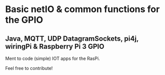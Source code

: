 # Basic netIO & common functions for the GPIO

## Java, MQTT, UDP DatagramSockets, pi4j, wiringPi & Raspberry Pi 3 GPIO

Ment to code (simple) IOT apps for the RasPi.

Feel free to contribute!
